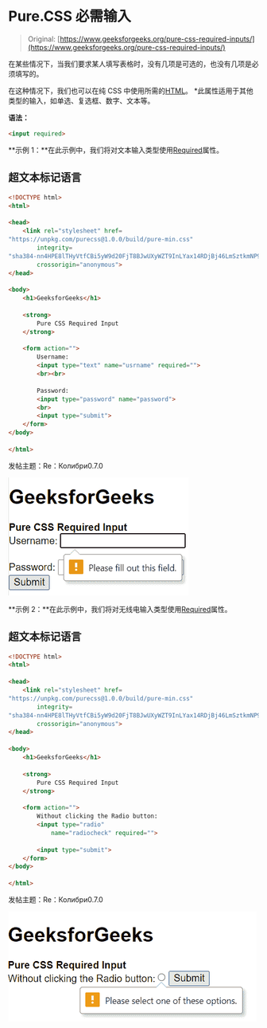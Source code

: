 # Pure.CSS 必需输入

> Original: [https://www.geeksforgeeks.org/pure-css-required-inputs/](https://www.geeksforgeeks.org/pure-css-required-inputs/)

在某些情况下，当我们要求某人填写表格时，没有几项是可选的，也没有几项是必须填写的。

在这种情况下，我们也可以在纯 CSS 中使用所需的[HTML](https://www.geeksforgeeks.org/html-input-required-attribute/)。 *此属性适用于其他类型的输入，如单选、复选框、数字、文本等。

**语法：**

```html
<input required> 
```

**示例 1：**在此示例中，我们将对文本输入类型使用[Required](https://www.geeksforgeeks.org/html-input-required-attribute/)属性。

## 超文本标记语言

```html
<!DOCTYPE html>
<html>

<head>
    <link rel="stylesheet" href=
"https://unpkg.com/purecss@1.0.0/build/pure-min.css"
        integrity=
"sha384-nn4HPE8lTHyVtfCBi5yW9d20FjT8BJwUXyWZT9InLYax14RDjBj46LmSztkmNP9w"
        crossorigin="anonymous">
</head>

<body>
    <h1>GeeksforGeeks</h1>

    <strong>
        Pure CSS Required Input
    </strong>

    <form action="">
        Username:
        <input type="text" name="usrname" required="">
        <br><br>

        Password:
        <input type="password" name="password">
        <br>
        <input type="submit">
    </form>
</body>

</html>
```

发帖主题：Re：Колибри0.7.0

![](img/6d32ed82b9273419d3d0e1d7e3f9a0fe.png)

**示例 2：**在此示例中，我们将对无线电输入类型使用[Required](https://www.geeksforgeeks.org/html-required-attribute/)属性。

## 超文本标记语言

```html
<!DOCTYPE html>
<html>

<head>
    <link rel="stylesheet" href=
"https://unpkg.com/purecss@1.0.0/build/pure-min.css"
        integrity=
"sha384-nn4HPE8lTHyVtfCBi5yW9d20FjT8BJwUXyWZT9InLYax14RDjBj46LmSztkmNP9w"
        crossorigin="anonymous">
</head>

<body>
    <h1>GeeksforGeeks</h1>

    <strong>
        Pure CSS Required Input
    </strong>

    <form action="">
        Without clicking the Radio button:
        <input type="radio" 
            name="radiocheck" required="">

        <input type="submit">
    </form>
</body>

</html>
```

发帖主题：Re：Колибри0.7.0

![](img/ca1cddd59ee281d5b248b52a4179119e.png)